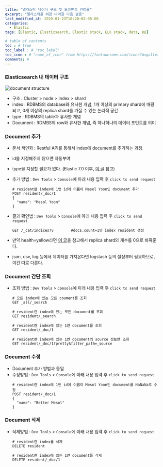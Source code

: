 ```yaml
---
title: "엘라스틱 데이터 구조 및 도큐먼트 컨트롤"
excerpt: "엘라스틱을 위한 나아갈 다음 걸음"
last_modified_at: 2020-01-23T10:20:02-05:00
categories:
  - Elastic
tags: [Elastic, Elasticsearch, Elastic stack, ELK stack, data, DB]

# table of contents
toc : # true
toc_label : # "toc_label"
toc_icon : # "name_of_icon" from https://fontawesome.com/icons?d=gallery&s=solid&m=free
comments: # 
---
```


### Elasticsearch 내 데이터 구조
![document structure](https://img1.daumcdn.net/thumb/R1280x0/?scode=mtistory2&fname=http%3A%2F%2Fcfile22.uf.tistory.com%2Fimage%2F998444375C98CC021F2221)

- 구조 : Cluster > node > index > shard
- index : RDBMS의 database와 유사한 개념, 1개 이상의 primary shard에 매핑되고, 0개 이상의 replica shard를 가질 수 있는 논리적 공간
- type : RDBMS의 table과 유사한 개념
- Document : RDMBS의 row와 유사한 개념, 즉 하나하나의 데이터 포인트를 의미



### Document 추가 
- 문서 색인화 : Restful API를 통해서 index에 document를 추가하는 과정.
- id를 지정해주지 않으면 자동부여
- type을 지정할 필요가 없다. (Elastic 7.0 이후, [이 글](https://bettermesol.github.io/elastic/2020/01/21/Elastic_base/) 참고)

- 추가 방법 : `Dev Tools` > `Console`에 아래 내용 입력 후 `click to send request`  
  ```
  # resident란 index에 1번 id에 이름이 Mesol Yoon인 document 추가
  POST resident/_doc/1
  {
    "name": "Mesol Yoon"
  }
  ```

- 결과 확인법 : `Dev Tools` > `Console`에 아래 내용 입력 후 `click to send request`  
  ```
  GET /_cat/indices?v        #docs.count=1인 index resident 생성
  ```

- 만약 health=yellow라면 [이 글](https://bettermesol.github.io/elastic/2020/01/22/Elastic_Status-check/)을 참고해서 replica shard의 개수를 0으로 바꿔준다.
- json, csv, log 등에서 데이터를 가져온다면 logstash 등의 설정부터 필요하므로, 이건 따로 다룬다.



### Document 간단 조회
- 조회 방법 : `Dev Tools` > `Console`에 아래 내용 입력 후 `click to send request`  
  ```
  # 모든 index에 있는 모든 coument를 조회
  GET _all/_search
  
  # resident란 index에 있는 모든 document를 조회
  GET resident/_search 
  
  # resident란 index에 있는 1번 document를 조회
  GET resident/_doc/1
  
  # resident란 index에 있는 1번 document의 source 정보만 조회
  GET resident/_doc/1?pretty&filter_path=_source
  ```

  

### Document 수정
- Document 추가 방법과 동일
- 수정방법 : `Dev Tools` > `Console`에 아래 내용 입력 후 `click to send request`  
  ```
  # resident란 index에 1번 id에 이름이 Mesol Yoon인 document를 NaNaNa로 수정
  POST resident/_doc/1
  {
    "name": "Better Mesol"
  }
  ```

  

### Document 삭제
- 삭제방법 : `Dev Tools` > `Console`에 아래 내용 입력 후 `click to send request`
  ```
  # resident란 index를 삭제
  DELETE resident
  
  # resident란 index에 있는 1번 document를 삭제
  DELETE resident/_doc/1
  ```

  
